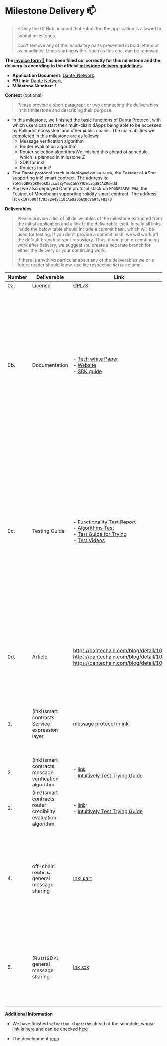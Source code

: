 # Milestone Delivery :mailbox:

> ⚡ Only the GitHub account that submitted the application is allowed to submit milestones.
>
> Don't remove any of the mandatory parts presented in bold letters or as headlines! Lines starting with `>`, such as this one, can be removed.

**The [invoice form :pencil:](https://docs.google.com/forms/d/e/1FAIpQLSfmNYaoCgrxyhzgoKQ0ynQvnNRoTmgApz9NrMp-hd8mhIiO0A/viewform) has been filled out correctly for this milestone and the delivery is according to the official [milestone delivery guidelines](https://github.com/w3f/Grants-Program/blob/master/docs/milestone-deliverables-guidelines.md).**

- **Application Document:** [Dante_Network](https://github.com/w3f/Grants-Program/blob/master/applications/Dante_Network.md).
- **PR Link:** [Dante Network](https://github.com/w3f/Grants-Program/pull/895)
- **Milestone Number:** 1

**Context** (optional)

> Please provide a short paragraph or two connecting the deliverables in this milestone and describing their purpose.

- In this milestone, we finished the basic functions of Danta Protocol, with which users can start their multi-chain dApps being able to be accessed by Polkadot ecosystem and other public chains. The main ablities we completed in this milestone are as follows:
  - Message verification algorithm
  - Router evaluation algorithm
  - Router selection algorithm(We finished this ahead of schedule, which is planned in milestone 2)
  - SDK for ink!
  - Routers for ink!
- The Dante protocol stack is deployed on `SHIBUYA`, the Testnet of AStar supporting ink! smart contract. The address is: `YoF56GBPEGKKeokDzLxwsZyYsmCaWYPQ7eiiqdGtAZRswdd`
- And we also deployed Dante protocol stack on `MOONBASEALPHA`, the Testnet of Moonbeam supporting solidity smart contract. The address is: `0x197D00ff70372A48c10cAe8205680c9a9f5F8370`

**Deliverables**

> Please provide a list of all deliverables of the milestone extracted from the initial application and a link to the deliverable itself. Ideally all links inside the below table should include a commit hash, which will be used for testing. If you don't provide a commit hash, we will work off the default branch of your repository. Thus, if you plan on continuing work after delivery, we suggest you create a separate branch for either the delivery or your continuing work.
>
> If there is anything particular about any of the deliverables we or a future reader should know, use the respective `Notes` column.

| Number | Deliverable                                                    | Link                                                                                                                                                                                                                                                                                                                                                                                                                                                                    | Notes                                                                                                                                                                                                                                                                                                                                                                |
| ------ | -------------------------------------------------------------- | ----------------------------------------------------------------------------------------------------------------------------------------------------------------------------------------------------------------------------------------------------------------------------------------------------------------------------------------------------------------------------------------------------------------------------------------------------------------------- | -------------------------------------------------------------------------------------------------------------------------------------------------------------------------------------------------------------------------------------------------------------------------------------------------------------------------------------------------------------------- |
| 0a.    | License                                                        | [GPLv3](https://github.com/dantenetwork/protocol-stack-for-ink/blob/feature-evaluation/LICENSE)                                                                                                                                                                                                                                                                                                                                                                         | GPLv3                                                                                                                                                                                                                                                                                                                                                                |
| 0b.    | Documentation                                                  | - [Tech white Paper](https://github.com/dantenetwork/Pitch-Deck/blob/main/Dante%20Network%EF%BC%9AThe%20_Internet%20protocol%20stack_%20of%20Web3.pdf) <br> - [Website](https://www.dantechain.com/) <br> - [SDK guide](https://github.com/dantenetwork/ink-sdk)                                                                                                                                                                                                        | We provide docs to explain the principle of Danta Protocol in technology white paper. <br> We create a official website to show general informations of Dante Network. <br> We provide a SDK that is very easy to use, users can build their multi-chain dApps with just three convenient interfaces described in SDK doc.                                           |
| 0c.    | Testing Guide                                                  | - [Functionality Test Report](https://docs.google.com/document/d/1Mc_VorQ5m5GMMtNKhW_KcI60Pwx681Ur5rjMrp1s38k/edit?usp=sharing) <br> - [Algorithms Test](https://github.com/dantenetwork/protocol-stack-for-ink/tree/main/contracts/algorithm) <br> - [Test Guide for Trying](https://github.com/dantenetwork/cross-chain-demo/tree/main) <br> - [Test Videos](https://dante-network.oss-cn-hangzhou.aliyuncs.com/Prototype_Multichain_SmartContract_invocation%20.mp4) | The `Functionality Test Report` is to check the basic functions. <br>The `Algoritms Test` is to make users more intuitively to understand how the underly algorithms work. <br>The `Try it` provides some test applications to check the basic functions of Dante Protocol. <br> We also provide a video to show how Danta protocol works both on ink! and solidity. |
| 0d.    | Article                                                        | https://dantechain.com/blog/detail/101 <br> https://dantechain.com/blog/detail/103 <br> https://dantechain.com/blog/detail/109                                                                                                                                                                                                                                                                                                                                          | This is a series of articles explaining how Dante Protocol Stack works from a high-level perspective. This will be continued to update.                                                                                                                                                                                                                              |
| 1.     | (ink!)smart contracts: Service expression layer                | [message protocol in ink](https://github.com/dantenetwork/message-ink/tree/develop)                                                                                                                                                                                                                                                                                                                                                                                     | Defines a simple message protocol for ink! smart contracts interacting with other smart contracts deployed on other chains.                                                                                                                                                                                                                                          |
| 2.     | (ink!)smart contracts: message verification algorithm          | - [link](https://github.com/dantenetwork/protocol-stack-for-ink/blob/c46af9610cd06b672226967f85d4c10351f787d0/contracts/cross-chain/lib.rs#L296) <br> - [Intuitively Test Trying Guide](https://github.com/dantenetwork/protocol-stack-for-ink/tree/main/contracts/algorithm#message-verification)                                                                                                                                                                      | One of the basic algorithms of Dante Protocol.                                                                                                                                                                                                                                                                                                                       |
| 3.     | (ink!)smart contracts: router credibility evaluation algorithm | - [link](https://github.com/dantenetwork/protocol-stack-for-ink/blob/c46af9610cd06b672226967f85d4c10351f787d0/contracts/cross-chain/lib.rs#L355) <br> - [Intuitively Test Trying Guide](https://github.com/dantenetwork/protocol-stack-for-ink/tree/main/contracts/algorithm#router-evaluation)                                                                                                                                                                         | One of the basic algorithms of Dante Protocol.                                                                                                                                                                                                                                                                                                                       |
| 4.     | off-chain routers: general message sharing                     | [Ink! part](https://github.com/dantenetwork/protocol-stack-for-ink/tree/green-leaf/leaf)                                                                                                                                                                                                                                                                                                                                                                                | Off-Chain routers are working background. In this stage, we deployed three routers to encode/decode and delivery messages between different chains. The code shows the ink! part of the routers.                                                                                                                                                                     |
| 5.     | (Rust)SDK: general message sharing                             | [ink sdk](https://github.com/dantenetwork/ink-sdk)                                                                                                                                                                                                                                                                                                                                                                                                                      | This SDK shows how to build an ink! smart contract offering the ability to cooperate with other smart contracts deployed on other public chains.                                                                                                                                                                                                                     |

**Additional Information**

- We have finished `selection algorithm` ahead of the schedule, whose link is [here](https://github.com/dantenetwork/protocol-stack-for-ink/blob/c46af9610cd06b672226967f85d4c10351f787d0/contracts/cross-chain/lib.rs#L657) and can be checked [here](https://github.com/dantenetwork/protocol-stack-for-ink/tree/main/contracts/algorithm#router-selection)

- The development [repo](https://github.com/dantenetwork/protocol-stack-for-ink/tree/feature-evaluation)
